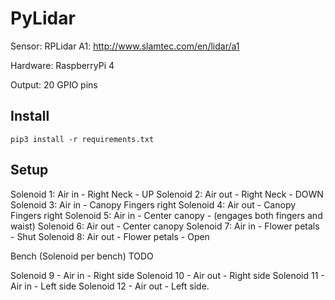 # PyLidar

Sensor: RPLidar A1: http://www.slamtec.com/en/lidar/a1

Hardware: RaspberryPi 4

Output: 20 GPIO pins


## Install

```
pip3 install -r requirements.txt
```


## Setup

Solenoid 1: Air in  - Right Neck - UP
Solenoid 2: Air out - Right Neck - DOWN
Solenoid 3: Air in  - Canopy Fingers right
Solenoid 4: Air out - Canopy Fingers right
Solenoid 5: Air in  - Center canopy - (engages both fingers and waist)
Solenoid 6: Air out - Center canopy
Solenoid 7: Air in  - Flower petals - Shut
Solenoid 8: Air out - Flower petals - Open

Bench (Solenoid per bench) TODO

Solenoid 9  - Air in  - Right side
Solenoid 10 - Air out - Right side
Solenoid 11 - Air in  - Left side
Solenoid 12 - Air out - Left side.
